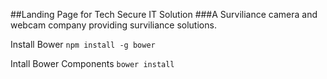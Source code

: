##Landing Page for Tech Secure IT Solution
###A Surviliance camera and webcam company providing surviliance solutions.


Install Bower 
	``npm install -g bower``

Intall Bower Components
	``bower install``

